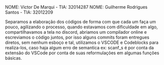 NOME: Victor De Marqui - TIA: 32014287
NOME: Guilherme Rodrigues Santos - TIA: 32012209

Separamos a elaboração dos códigos de forma com que cada um faça um pouco, agilizando o processo, quando estavamos com dificuldade em algo, compartilhavamos a tela no discord, abriamos um compilador online e escreviamos o código juntos, por isso alguns commits foram entregues diretos, sem nenhum esboço e tal, utilizamos o VSCODE e Codeblocks para realiza-los, caso haja algum erro de semantica ex: scanf_s é por conta da extensão do VSCode por conta de suas reformulações em algumas funções básicas.
